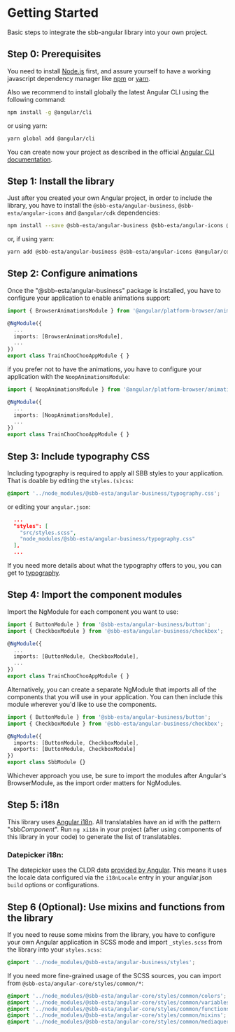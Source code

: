 # Getting Started

Basic steps to integrate the sbb-angular library into your own project.

## Step 0: Prerequisites

You need to install [Node.js](https://nodejs.org/it/) first, and assure yourself to have a working javascript dependency manager like [npm](https://www.npmjs.com/) or [yarn](https://yarnpkg.com/lang/en/).

Also we recommend to install globally the latest Angular CLI using the following command:

```sh
npm install -g @angular/cli
```

or using yarn:

```sh
yarn global add @angular/cli
```

You can create now your project as described in the official [Angular CLI documentation](https://cli.angular.io/).

## Step 1: Install the library

Just after you created your own Angular project, in order to include the library, you have to install the `@sbb-esta/angular-business`, `@sbb-esta/angular-icons` and `@angular/cdk` dependencies:

```sh
npm install --save @sbb-esta/angular-business @sbb-esta/angular-icons @angular/cdk
```

or, if using yarn:

```sh
yarn add @sbb-esta/angular-business @sbb-esta/angular-icons @angular/cdk
```

## Step 2: Configure animations

Once the "@sbb-esta/angular-business" package is installed, you have to configure your application to enable animations support:

```ts
import { BrowserAnimationsModule } from '@angular/platform-browser/animations';

@NgModule({
  ...
  imports: [BrowserAnimationsModule],
  ...
})
export class TrainChooChooAppModule { }
```

if you prefer not to have the animations, you have to configure your application with the `NoopAnimationsModule`:

```ts
import { NoopAnimationsModule } from '@angular/platform-browser/animations';

@NgModule({
  ...
  imports: [NoopAnimationsModule],
  ...
})
export class TrainChooChooAppModule { }
```

## Step 3: Include typography CSS

Including typography is required to apply all SBB styles to your application. That is doable by editing the `styles.(s)css`:

```css
@import '../node_modules/@sbb-esta/angular-business/typography.css';
```

or editing your `angular.json`:

```json
  ...
  "styles": [
    "src/styles.scss",
    "node_modules/@sbb-esta/angular-business/typography.css"
  ],
  ...
```

If you need more details about what the typography offers to you, you can get to [typography](./typography).

## Step 4: Import the component modules

Import the NgModule for each component you want to use:

```ts
import { ButtonModule } from '@sbb-esta/angular-business/button';
import { CheckboxModule } from '@sbb-esta/angular-business/checkbox';

@NgModule({
  ...
  imports: [ButtonModule, CheckboxModule],
  ...
})
export class TrainChooChooAppModule { }
```

Alternatively, you can create a separate NgModule that imports all of the components that you will use in your application. You can then include this module wherever you'd like to use the components.

```ts
import { ButtonModule } from '@sbb-esta/angular-business/button';
import { CheckboxModule } from '@sbb-esta/angular-business/checkbox';

@NgModule({
  imports: [ButtonModule, CheckboxModule],
  exports: [ButtonModule, CheckboxModule]
})
export class SbbModule {}
```

Whichever approach you use, be sure to import the modules after Angular's BrowserModule, as the import order matters for NgModules.

## Step 5: i18n

This library uses [Angular i18n](https://angular.io/guide/i18n). All translatables have an id with the pattern "sbb*Component*".
Run `ng xi18n` in your project (after using components of this library in your code) to generate the list of translatables.

### Datepicker i18n:

The datepicker uses the CLDR data [provided by Angular](https://angular.io/guide/i18n#setting-up-the-locale-of-your-app).
This means it uses the locale data configured via the `i18nLocale` entry in your angular.json `build` options or configurations.

## Step 6 (Optional): Use mixins and functions from the library

If you need to reuse some mixins from the library, you have to configure your own Angular application in
SCSS mode and import `_styles.scss` from the library into your `styles.scss`:

```scss
@import '../node_modules/@sbb-esta/angular-business/styles';
```

If you need more fine-grained usage of the SCSS sources, you can import from `@sbb-esta/angular-core/styles/common/*`:

```scss
@import '../node_modules/@sbb-esta/angular-core/styles/common/colors';
@import '../node_modules/@sbb-esta/angular-core/styles/common/variables';
@import '../node_modules/@sbb-esta/angular-core/styles/common/functions';
@import '../node_modules/@sbb-esta/angular-core/styles/common/mixins';
@import '../node_modules/@sbb-esta/angular-core/styles/common/mediaqueries';
```
